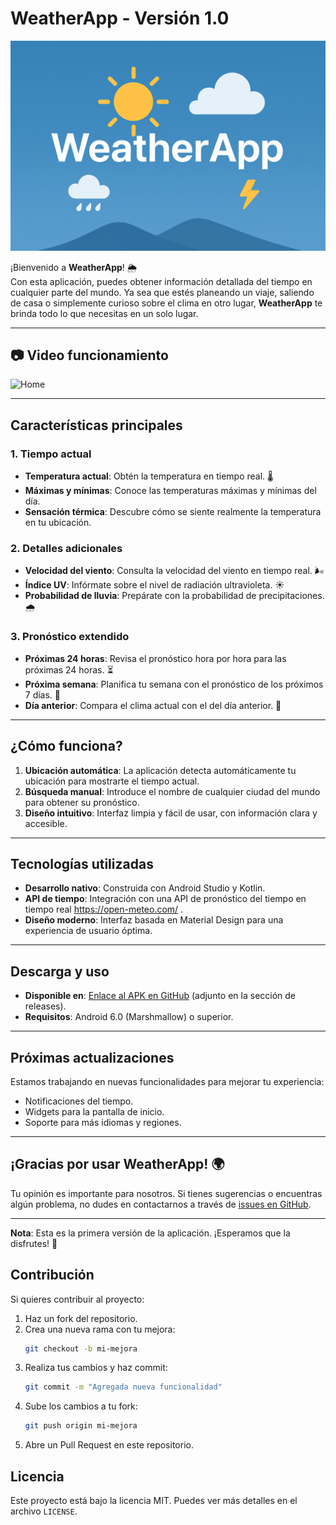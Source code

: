 # WeatherApp - Versión 1.0

![Banner](Cabecera.png)

¡Bienvenido a **WeatherApp**! 🌦️  
Con esta aplicación, puedes obtener información detallada del tiempo en cualquier parte del mundo. Ya sea que estés planeando un viaje, saliendo de casa o simplemente curioso sobre el clima en otro lugar, **WeatherApp** te brinda todo lo que necesitas en un solo lugar.

---

## 📷 Video funcionamiento

![Home](VideoPrueba.gif)

---

## Características principales

### 1. **Tiempo actual**
- **Temperatura actual**: Obtén la temperatura en tiempo real. 🌡️
- **Máximas y mínimas**: Conoce las temperaturas máximas y mínimas del día.
- **Sensación térmica**: Descubre cómo se siente realmente la temperatura en tu ubicación.

### 2. **Detalles adicionales**
- **Velocidad del viento**: Consulta la velocidad del viento en tiempo real. 🌬️
- **Índice UV**: Infórmate sobre el nivel de radiación ultravioleta. ☀️
- **Probabilidad de lluvia**: Prepárate con la probabilidad de precipitaciones. 🌧️

### 3. **Pronóstico extendido**
- **Próximas 24 horas**: Revisa el pronóstico hora por hora para las próximas 24 horas. ⏳
- **Próxima semana**: Planifica tu semana con el pronóstico de los próximos 7 días. 📅
- **Día anterior**: Compara el clima actual con el del día anterior. 🔄

---

## ¿Cómo funciona?

1. **Ubicación automática**: La aplicación detecta automáticamente tu ubicación para mostrarte el tiempo actual.
2. **Búsqueda manual**: Introduce el nombre de cualquier ciudad del mundo para obtener su pronóstico.
3. **Diseño intuitivo**: Interfaz limpia y fácil de usar, con información clara y accesible.

---

## Tecnologías utilizadas

- **Desarrollo nativo**: Construida con Android Studio y Kotlin.
- **API de tiempo**: Integración con una API de pronóstico del tiempo en tiempo real https://open-meteo.com/ .
- **Diseño moderno**: Interfaz basada en Material Design para una experiencia de usuario óptima.

---

## Descarga y uso

- **Disponible en**: [Enlace al APK en GitHub](#) (adjunto en la sección de releases).
- **Requisitos**: Android 6.0 (Marshmallow) o superior.

---

## Próximas actualizaciones

Estamos trabajando en nuevas funcionalidades para mejorar tu experiencia:
- Notificaciones del tiempo.
- Widgets para la pantalla de inicio.
- Soporte para más idiomas y regiones.

---

## ¡Gracias por usar WeatherApp! 🌍

Tu opinión es importante para nosotros. Si tienes sugerencias o encuentras algún problema, no dudes en contactarnos a través de [issues en GitHub](#).

---

**Nota**: Esta es la primera versión de la aplicación. ¡Esperamos que la disfrutes! 🚀

## Contribución

Si quieres contribuir al proyecto:

1. Haz un fork del repositorio.
2. Crea una nueva rama con tu mejora:
   ```sh
   git checkout -b mi-mejora
   ```
3. Realiza tus cambios y haz commit:
   ```sh
   git commit -m "Agregada nueva funcionalidad"
   ```
4. Sube los cambios a tu fork:
   ```sh
   git push origin mi-mejora
   ```
5. Abre un Pull Request en este repositorio.

## Licencia

Este proyecto está bajo la licencia MIT. Puedes ver más detalles en el archivo `LICENSE`.

